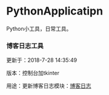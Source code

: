# PythonApplicatipn
Python小工具，日常工具。


### 博客日志工具
更新于：2018-7-28 14:35:49

版本：控制台加tkinter

用途：更新博客日志模块：[博客日志](https://Resetday.github.io/log/ "博客日志")


